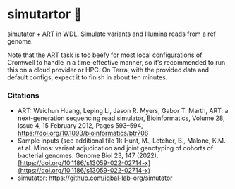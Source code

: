 # simutartor 🥧
 [simutator](https://github.com/iqbal-lab-org/simutator) + [ART](https://www.niehs.nih.gov/research/resources/software/biostatistics/art/index.cfm) in WDL. Simulate variants and Illumina reads from a ref genome.

 Note that the ART task is too beefy for most local configurations of Cromwell to handle in a time-effective manner, so it's recommended to run this on a cloud provider or HPC. On Terra, with the provided data and default configs, expect it to finish in about ten minutes.

### Citations
 * ART: Weichun Huang, Leping Li, Jason R. Myers, Gabor T. Marth, ART: a next-generation sequencing read simulator, Bioinformatics, Volume 28, Issue 4, 15 February 2012, Pages 593–594, https://doi.org/10.1093/bioinformatics/btr708
  * Sample inputs (see additional file 1): Hunt, M., Letcher, B., Malone, K.M. et al. Minos: variant adjudication and joint genotyping of cohorts of bacterial genomes. Genome Biol 23, 147 (2022). [https://doi.org/10.1186/s13059-022-02714-x](https://doi.org/10.1186/s13059-022-02714-x)
  * simutator: https://github.com/iqbal-lab-org/simutator
